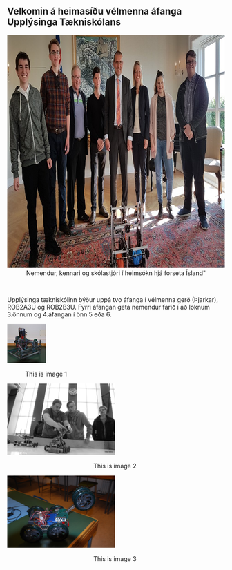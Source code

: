 ## Velkomin á heimasíðu vélmenna áfanga Upplýsinga Tækniskólans
<p align="center"> <img width="945" height="539" src="/img/velmenniogforseti.png" alt="Nemendur, kennari og skólastjóri í heimsókn hjá forseta Ísland">
Nemendur, kennari og skólastjóri í heimsókn hjá forseta Ísland"</p>
<br>

Upplýsinga tækniskólinn býður uppá tvo áfanga í vélmenna gerð (Þjarkar), ROB2A3U og ROB2B3U. Fyrri áfangan geta nemendur farið í að loknum 3.önnum og 4.áfangan í önn 5 eða 6. 

<div class="image123">
    <div style="float:left;margin-right:5px;">
        <img src="/img/rob2b3u_img.png" style="width:50%">
        <p style="text-align:center;">This is image 1</p>
    </div>
    <div style="float:left;margin-right:5px;">
        <img src="/img/syning_lokaverkefni_rbob_h13_1.png" style="width:50%">
        <p style="text-align:center;">This is image 2</p>
    </div>
    <div style="float:left;margin-right:5px;">
        <img src="/img/DSC_0004.JPG" style="width:50%">
        <p style="text-align:center;">This is image 3</p>
    </div>
</div>
